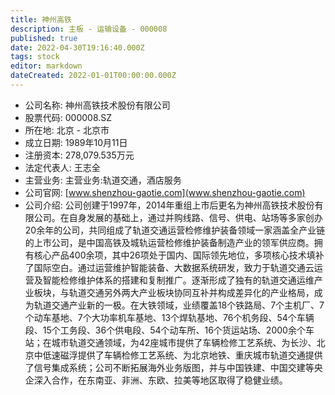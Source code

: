 ```yaml
---
title: 神州高铁
description: 主板 - 运输设备 - 000008
published: true
date: 2022-04-30T19:16:40.000Z
tags: stock
editor: markdown
dateCreated: 2022-01-01T00:00:00.000Z
---
```


- 公司名称: 神州高铁技术股份有限公司
- 股票代码: 000008.SZ
- 所在地: 北京 - 北京市
- 成立日期: 1989年10月11日
- 注册资本: 278,079.535万元
- 法定代表人: 王志全
- 主营业务: 主营业务:轨道交通，酒店服务
- 公司官网: [www.shenzhou-gaotie.com](www.shenzhou-gaotie.com)
- 公司介绍: 公司创建于1997年，2014年重组上市后更名为神州高铁技术股份有限公司。在自身发展的基础上，通过并购线路、信号、供电、站场等多家创办20余年的公司，共同组成了轨道交通运营检修维护装备领域一家涵盖全产业链的上市公司，是中国高铁及城轨运营检修维护装备制造产业的领军供应商。拥有核心产品400余项，其中26项处于国内、国际领先地位，多项核心技术填补了国际空白。通过运营维护智能装备、大数据系统研发，致力于轨道交通云运营及智能检修维护体系的搭建和复制推广。逐渐形成了独有的轨道交通运维产业板块，与轨道交通另外两大产业板块协同互补并构成差异化的产业格局，成为轨道交通产业新的一极。在大铁领域，业绩覆盖18个铁路局、7个主机厂、7个动车基地、7个大功率机车基地、13个焊轨基地、76个机务段、54个车辆段、15个工务段、36个供电段、54个动车所、16个货运站场、2000余个车站；在城市轨道交通领域，为42座城市提供了车辆检修工艺系统、为长沙、北京中低速磁浮提供了车辆检修工艺系统、为北京地铁、重庆城市轨道交通提供了信号集成系统；公司不断拓展海外业务版图，并与中国铁建、中国交建等央企深入合作，在东南亚、非洲、东欧、拉美等地区取得了稳健业绩。


